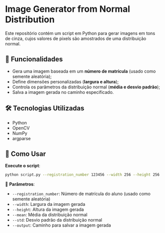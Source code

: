 # Image Generator from Normal Distribution

Este repositório contém um script em Python para gerar imagens em tons de cinza, cujos valores de pixels são amostrados de uma distribuição normal.

## 📌 Funcionalidades
- Gera uma imagem baseada em um **número de matrícula** (usado como semente aleatória);
- Define dimensões personalizadas (**largura e altura**);
- Controla os parâmetros da distribuição normal (**média e desvio padrão**);
- Salva a imagem gerada no caminho especificado.

## 🛠️ Tecnologias Utilizadas
- Python
- OpenCV
- NumPy
- argparse

## 🚀 Como Usar

**Execute o script**:
```sh
python script.py --registration_number 123456 --width 256 --height 256 --mean 128 --std 30 --output output.png
```

🔹 **Parâmetros**:
- `--registration_number`: Número de matrícula do aluno (usado como semente aleatória)
- `--width`: Largura da imagem gerada
- `--height`: Altura da imagem gerada
- `--mean`: Média da distribuição normal
- `--std`: Desvio padrão da distribuição normal
- `--output`: Caminho para salvar a imagem gerada

